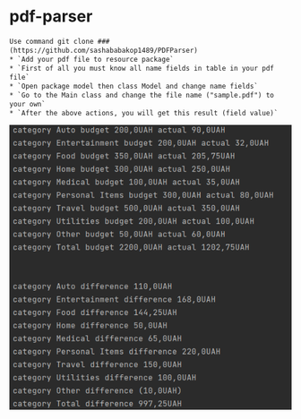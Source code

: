 # pdf-parser

    Use command git clone ###(https://github.com/sashababakop1489/PDFParser)
    * `Add your pdf file to resource package`
    * `First of all you must know all name fields in table in your pdf file`
    * `Open package model then class Model and change name fields`
    * `Go to the Main class and change the file name ("sample.pdf") to your own`
    * `After the above actions, you will get this result (field value)`

![img.png](img.png)

